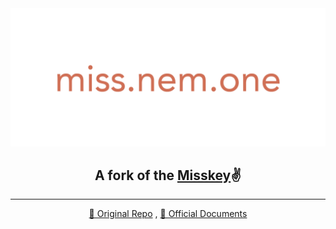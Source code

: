 <div align="center">
<a href="https://miss.nem.one/">
	<img src="./assets/Untitled-1.png" alt="miss.nem.one"  width="600"/>
</a>
	

## **A fork of the [Misskey](https://misskey-hub.net/)&#x270c;**
---
[&#x1f4ce; Original Repo](https://github.com/misskey-dev/misskey) , [&#x1f4c4; Official Documents](https://misskey-hub.net/)
